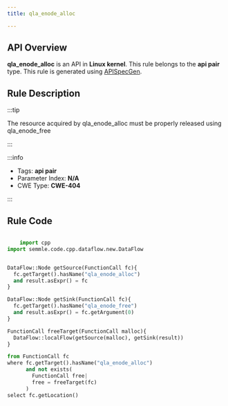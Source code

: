 ```yaml
---
title: qla_enode_alloc

---
```



## API Overview
**qla_enode_alloc** is an API in **Linux kernel**. This rule belongs to the **api pair** type. This rule is generated using [APISpecGen](../../tools/APISpecGen).
## Rule Description

:::tip

The resource acquired by qla_enode_alloc must be properly released using qla_enode_free

:::

:::info

- Tags: **api pair**
- Parameter Index: **N/A**
- CWE Type: **CWE-404**

:::

## Rule Code
```python

    import cpp
import semmle.code.cpp.dataflow.new.DataFlow


DataFlow::Node getSource(FunctionCall fc){
  fc.getTarget().hasName("qla_enode_alloc")
  and result.asExpr() = fc
}

DataFlow::Node getSink(FunctionCall fc){
  fc.getTarget().hasName("qla_enode_free")
  and result.asExpr() = fc.getArgument(0)
}

FunctionCall freeTarget(FunctionCall malloc){
  DataFlow::localFlow(getSource(malloc), getSink(result))
}

from FunctionCall fc
where fc.getTarget().hasName("qla_enode_alloc")
      and not exists(
        FunctionCall free| 
        free = freeTarget(fc)
      )
select fc.getLocation()

    
```